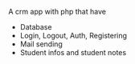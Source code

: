 A crm app with php that have
* Database
* Login, Logout, Auth, Registering
* Mail sending
* Student infos and student notes
